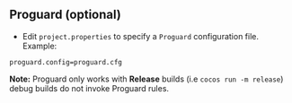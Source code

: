 ## Proguard (optional)
* Edit `project.properties`  to specify a `Proguard` configuration file. Example:
```
proguard.config=proguard.cfg
```

 __Note:__ Proguard only works with __Release__ builds (i.e `cocos run -m release`) debug builds do not invoke Proguard rules.
